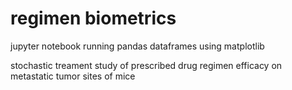 # regimen biometrics

jupyter notebook running pandas dataframes using matplotlib

stochastic treament study of prescribed drug regimen efficacy on metastatic tumor sites of mice 
